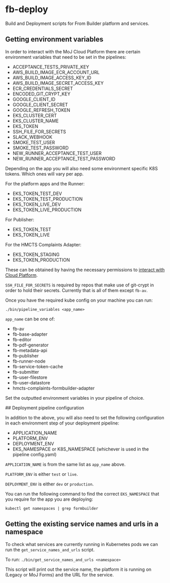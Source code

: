 # fb-deploy

Build and Deployment scripts for From Builder platform and services.

## Getting environment variables

In order to interact with the MoJ Cloud Platform there are certain environment variables that need to be set in the pipelines:

- ACCEPTANCE_TESTS_PRIVATE_KEY
- AWS_BUILD_IMAGE_ECR_ACCOUNT_URL
- AWS_BUILD_IMAGE_ACCESS_KEY_ID
- AWS_BUILD_IMAGE_SECRET_ACCESS_KEY
- ECR_CREDENTIALS_SECRET
- ENCODED_GIT_CRYPT_KEY
- GOOGLE_CLIENT_ID
- GOOGLE_CLIENT_SECRET
- GOOGLE_REFRESH_TOKEN
- EKS_CLUSTER_CERT
- EKS_CLUSTER_NAME
- EKS_TOKEN
- SSH_FILE_FOR_SECRETS
- SLACK_WEBHOOK
- SMOKE_TEST_USER
- SMOKE_TEST_PASSWORD
- NEW_RUNNER_ACCEPTANCE_TEST_USER
- NEW_RUNNER_ACCEPTANCE_TEST_PASSWORD

Depending on the app you will also need some environment specific K8S tokens. Which ones will vary per app.

For the platform apps and the Runner:

- EKS_TOKEN_TEST_DEV
- EKS_TOKEN_TEST_PRODUCTION
- EKS_TOKEN_LIVE_DEV
- EKS_TOKEN_LIVE_PRODUCTION

For Publisher:

- EKS_TOKEN_TEST
- EKS_TOKEN_LIVE

For the HMCTS Complaints Adapter:

- EKS_TOKEN_STAGING
- EKS_TOKEN_PRODUCTION

These can be obtained by having the necessary permissions to [interact with Cloud Platform](https://user-guide.cloud-platform.service.justice.gov.uk/documentation/getting-started/kubectl-config.html#how-to-use-kubectl-to-connect-to-the-cluster).

`SSH_FILE_FOR_SECRETS` is required by repos that make use of git-crypt in order to hold their secrets. Currently that is all of them except `fb-av`.

Once you have the required kube config on your machine you can run:

`./bin/pipeline_variables <app_name>`

`app_name` can be one of:

- fb-av
- fb-base-adapter
- fb-editor
- fb-pdf-generator
- fb-metadata-api
- fb-publisher
- fb-runner-node
- fb-service-token-cache
- fb-submitter
- fb-user-filestore
- fb-user-datastore
- hmcts-complaints-formbuilder-adapter

Set the outputted environment variables in your pipeline of choice.

## Deployment pipeline configuration

In addition to the above, you will also need to set the following configuration in each environment step of your deployment pipeline:

- APPLICATION_NAME
- PLATFORM_ENV
- DEPLOYMENT_ENV
- EKS_NAMESPACE or K8S_NAMESPACE (whichever is used in the pipeline config.yaml)

`APPLICATION_NAME` is from the same list as `app_name` above.

`PLATFORM_ENV` is either `test` or `live`.

`DEPLOYMENT_ENV` is either `dev` or `production`.

You can run the following command to find the correct `EKS_NAMESPACE` that you require for the app you are deploying:

`kubectl get namespaces | grep formbuilder`

## Getting the existing service names and urls in a namespace

To check what services are currently running in Kubernetes pods we can run the `get_service_names_and_urls` script.

To run:
`./bin/get_service_names_and_urls <namespace>`

This script will print out the service name, the platform it is running on (Legacy or MoJ Forms) and the URL for the service.
